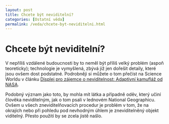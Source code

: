 ```yaml
---
layout: post
title: Chcete být neviditelní?
categories: [Ostatní věda]
permalink: /veda/chcete-byt-neviditelni.html
---
```

# Chcete být neviditelní?

V nepříliš vzdálené budoucnosti by to neměl být příliš velký problém (aspoň teoreticky); technologie je vymyšlená, zbývá již jen dořešit detaily, které jsou ovšem dost podstatné. Podrobněji si můžete o tom přečíst na Science Worldu v článku [Displej pro zájemce o neviditelnost: Adaptivní kamufláž od NASA](http://www.scienceworld.cz/sw.nsf/page/502EF67685E00AA9C1256CA0003D02CA).

Podobný význam jako toto, by mohla mít látka a případně oděv, který učiní člověka neviditelným, jak o tom psali v lednovém National Geographicu. Ovšem u všech zneviditelňovacích procedur je problém v tom, že na okrajích nebo při pohledu pod nevhodným úhlem je zneviditelněný objekt viditelný. Přesto použití by se zcela jistě našlo.


